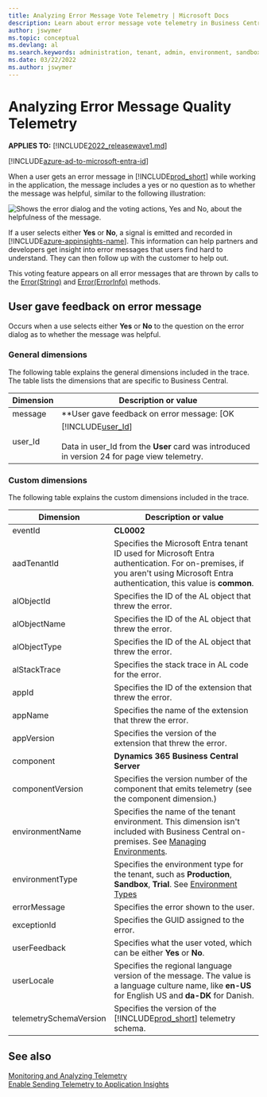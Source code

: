 ```yaml
---
title: Analyzing Error Message Vote Telemetry | Microsoft Docs
description: Learn about error message vote telemetry in Business Central  
author: jswymer
ms.topic: conceptual
ms.devlang: al
ms.search.keywords: administration, tenant, admin, environment, sandbox, telemetry
ms.date: 03/22/2022
ms.author: jswymer
---
```


# Analyzing Error Message Quality Telemetry

**APPLIES TO:** [!INCLUDE[2022_releasewave1.md](../includes/2022_releasewave1.md)]

[!INCLUDE[azure-ad-to-microsoft-entra-id](~/../shared-content/shared/azure-ad-to-microsoft-entra-id.md)]

When a user gets an error message in [!INCLUDE[prod_short](../developer/includes/prod_short.md)] while working in the application, the message includes a yes or no question as to whether the message was helpful, similar to the following illustration:

![Shows the error dialog and the voting actions, Yes and No, about the helpfulness of the message.](../developer/media/error-voting.png )

If a user selects either **Yes** or **No**, a signal is emitted and recorded in [!INCLUDE[azure-appinsights-name](../includes/azure-appinsights-name.md)]. This information can help partners and developers get insight into error messages that users find hard to understand. They can then follow up with the customer to help out.

This voting feature appears on all error messages that are thrown by calls to the [Error(String)](../developer/methods-auto/dialog/dialog-error-string-joker-method.md) and [Error(ErrorInfo)](../developer/methods-auto/dialog/dialog-error-errorinfo-method.md) methods.

## <a name="succeeded"></a>User gave feedback on error message

Occurs when a use selects either **Yes** or **No** to the question on the error dialog as to whether the message was helpful.

### General dimensions

The following table explains the general dimensions included in the trace. The table lists the dimensions that are specific to Business Central.

|Dimension|Description or value|
|---------|--------------------|
|message|**User gave feedback on error message: [OK|Not OK]**|
|user_Id|[!INCLUDE[user_Id](../includes/include-telemetry-user-id.md)] <br><br>Data in user_Id from the **User** card was introduced in version 24 for page view telemetry.  |

<!-- removed by request |severityLevel|**3**| -->

### Custom dimensions

The following table explains the custom dimensions included in the trace.

|Dimension|Description or value|
|---------|-----|
|eventId|**CL0002**|
|aadTenantId|Specifies the Microsoft Entra tenant ID used for Microsoft Entra authentication. For on-premises, if you aren't using Microsoft Entra authentication, this value is **common**. |
|alObjectId|Specifies the ID of the AL object that threw the error.|
|alObjectName|Specifies the ID of the AL object that threw the error.|
|alObjectType|Specifies the ID of the AL object that threw the error.|
|alStackTrace|Specifies the stack trace in AL code for the error.|
|appId|Specifies the ID of the extension that threw the error.|
|appName|Specifies the name of the extension that threw the error.|
|appVersion|Specifies the version of the extension that threw the error.|
|component|**Dynamics 365 Business Central Server**|
|componentVersion|Specifies the version number of the component that emits telemetry (see the component dimension.)|
|environmentName|Specifies the name of the tenant environment. This dimension isn't included with Business Central on-premises. See [Managing Environments](tenant-admin-center-environments.md).|
|environmentType|Specifies the environment type for the tenant, such as **Production**, **Sandbox**, **Trial**. See [Environment Types](tenant-admin-center-environments.md#types-of-environments)|
|errorMessage|Specifies the error shown to the user.|
|exceptionId|Specifies the GUID assigned to the error.|
|userFeedback|Specifies what the user voted, which can be either **Yes** or **No**.|
|userLocale|Specifies the regional language version of the message. The value is a language culture name, like **en-US** for English US and **da-DK** for Danish.|
|telemetrySchemaVersion|Specifies the version of the [!INCLUDE[prod_short](../developer/includes/prod_short.md)] telemetry schema.|

<!--
|clientType|Specifies the type of client that executed the message, such as **Background** or **Web**. For a list of the client types, see [ClientType Option Type](../developer/methods-auto/clienttype/clienttype-option.md).|
|hostType|Specifies [tbd]|-->

<!--
{"telemetrySchemaVersion":"1.2","componentVersion":"20.0.36722.0","aadTenantId":"d88985a1-c863-442c-bb5f-dc622e480a8d","companyName":"CRONUS International Ltd.","component":"Dynamics 365 Business Central Client","eventId":"CL0002","clientType":"Desktop","alObjectType":"Page","alObjectName":"Dialog","alObjectId":"-1","alStackTrace":"undefined","hostType":"Browser","userLocale":"en-US","exceptionId":"undefined","errorMessage":"undefined","userFeedback":"No","appId":"null","appName":"null","appPublisher":"null","appVersion":"null","environmentName":"null"}


{"telemetrySchemaVersion":"1.2","componentVersion":"20.0.36722.0","environmentType":"undefined","companyName":"CRONUS International Ltd.","aadTenantId":"d88985a1-c863-442c-bb5f-dc622e480a8d","clientType":"Desktop","component":"Dynamics 365 Business Central Client","eventId":"CL0002","userFeedback":"No","userLocale":"en-US","appVersion":"1.0.0.0","appPublisher":"Default publisher","environmentName":"null","exceptionId":"4c70c77a-147e-4fc1-af16-96cf7c008fa6","alStackTrace":"CustomerListExt(PageExtension 50110).OnOpenPage(Trigger) line 8 - ALlogmessage by Default publisher","hostType":"Browser","errorMessage":"Use ERROR with a text constant to improve telemetry details","appId":"f2ae006d-deef-4990-828e-4c76906e7171","appName":"ALlogmessage","alObjectType":"Page","alObjectName":"Dialog","alObjectId":"-1"}


{"telemetrySchemaVersion":"1.2","componentVersion":"20.0.36722.0","companyName":"CRONUS International Ltd.","aadTenantId":"d88985a1-c863-442c-bb5f-dc622e480a8d","component":"Dynamics 365 Business Central Client","eventId":"CL0002","clientType":"Desktop","alObjectName":"Dialog","alObjectType":"Page","alObjectId":"-1","alStackTrace":"CustomerListExt(PageExtension 50110).OnOpenPage(Trigger) line 9 - ALlogmessage by Default publisher","appPublisher":"Default publisher","appName":"ALlogmessage","hostType":"Browser","environmentName":"null","appId":"f2ae006d-deef-4990-828e-4c76906e7171","userFeedback":"Yes","appVersion":"1.0.0.0","userLocale":"en-US","errorMessage":"Something went wrong again","exceptionId":"ddc77782-caa0-44a9-8fae-9329375613e2"}

-->

## See also

[Monitoring and Analyzing Telemetry](telemetry-overview.md)  
[Enable Sending Telemetry to Application Insights](telemetry-enable-application-insights.md)  
